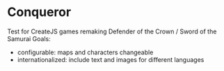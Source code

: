 # Conqueror
Test for CreateJS games remaking Defender of the Crown / Sword of the Samurai
Goals:
- configurable: maps and characters changeable
- internationalized: include text and images for different languages

